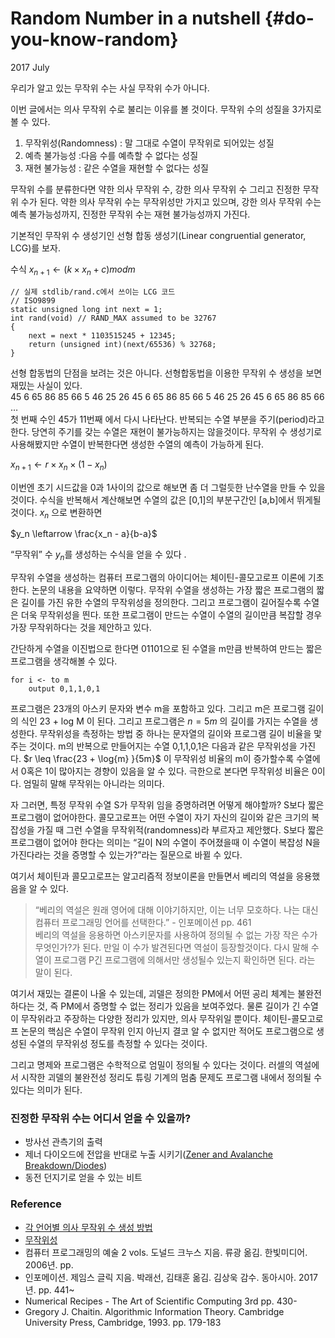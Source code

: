 # Random Number in a nutshell {#do-you-know-random}
2017 July

우리가 알고 있는 무작위 수는 사실 무작위 수가 아니다. 

이번 글에서는 의사 무작위 수로 불리는 이유를 볼 것이다. 무작위 수의 성질을 3가지로 볼 수 있다.

1. 무작위성(Randomness) : 말 그대로 수열이 무작위로 되어있는 성질
2. 예측 불가능성 :다음 수를 예측할 수 없다는 성질
3. 재현 불가능성 : 같은 수열을 재현할 수 없다는 성질

무작위 수를 분류한다면 약한 의사 무작위 수, 강한 의사 무작위 수 그리고 진정한 무작위 수가 된다. 약한 의사 무작위 수는 무작위성만 가지고 있으며, 강한 의사 무작위 수는 예측 불가능성까지, 진정한 무작위 수는 재현 불가능성까지 가진다.

기본적인 무작위 수 생성기인 선형 합동 생성기(Linear congruential generator, LCG)를 보자.

수식
${x}_{n+1} \leftarrow (k \times x_n + c) mod m$

```
// 실제 stdlib/rand.c에서 쓰이는 LCG 코드
// ISO9899
static unsigned long int next = 1;
int rand(void) // RAND_MAX assumed to be 32767
{
    next = next * 1103515245 + 12345;
    return (unsigned int)(next/65536) % 32768;
}
```

선형 합동법의 단점을 보려는 것은 아니다. 선형합동법을 이용한 무작위 수 생성을 보면 재밌는 사실이 있다. <br>
45 6 65 86 85 66 5 46 25 26 45 6 65 86 85 66 5 46 25 26 45 6 65 86 85 66 … <br>
첫 번째 수인 45가 11번째 에서 다시 나타난다.  반복되는 수열 부분을 주기(period)라고 한다. 당연히 주기를 갖는 수열은 재현이 불가능하지는 않을것이다. 무작위 수 생성기로 사용해봤지만 수열이 반복한다면 생성한 수열의 예측이 가능하게 된다. 

${x}_{n+1} \leftarrow r \times x_n \times (1 - x_n)$

이번엔 초기 시드값을 0과 1사이의 값으로 해보면 좀 더 그럴듯한 난수열을 만들 수 있을 것이다. 수식을 반복해서 계산해보면 수열의 값은 [0,1]의 부분구간인 [a,b]에서 뛰게될것이다. $x_n$ 으로 변환하면 

$y_n \leftarrow \frac{x_n - a}{b-a}$

“무작위” 수 $y_n$를 생성하는 수식을 얻을 수 있다 .

무작위 수열을 생성하는 컴퓨터 프로그램의 아이디어는 체이틴-콜모고로프 이론에 기초한다.  논문의 내용을 요약하면 이렇다. 무작위 수열을 생성하는 가장 짧은 프로그램의 짧은 길이를 가진 유한 수열의 무작위성을 정의한다.  그리고 프로그램이 길어질수록 수열은 더욱 무작위성을 띈다. 또한 프로그램이 만드는 수열이 수열의 길이만큼 복잡할 경우 가장 무작위하다는 것을 제안하고 있다.

간단하게 수열을 이진법으로 한다면 01101으로 된 수열을 m만큼 반복하여 만드는 짧은 프로그램을 생각해볼 수 있다.
```
for i <- to m
	output 0,1,1,0,1
```
프로그램은 23개의 아스키 문자와 변수 m을 포함하고 있다. 그리고 m은 프로그램 길이의 식인 23 + log M 이 된다. 그리고 프로그램은 $n=5m$ 의 길이를 가지는 수열을 생성한다.  무작위성을 측정하는 방법 중 하나는 문자열의 길이와 프로그램 길이 비율을 맟주는 것이다. m의 반복으로 만들어지는 수열 0,1,1,0,1은 다음과 같은 무작위성을 가진다.
$r \leq \frac{23 + \log{m} }{5m}$
이 무작위성 비율의 m이 증가할수록 수열에서 0혹은 1이 많아지는 경향이 있음을 알 수 있다. 극한으로 본다면 무작위성 비율은 0이다. 엄밀히 말해 무작위는 아니라는 의미다.

자 그러면, 특정 무작위 수열 S가 무작위 임을 증명하려면 어떻게 해야할까? S보다 짧은 프로그램이 없어야한다.  콜모고로프는 어떤 수열이 자기 자신의 길이와 같은 크기의 복잡성을 가질 때 그런 수열을 무작위적(randomness)라 부르자고 제안했다.  S보다 짧은 프로그램이 없어야 한다는 의미는 “길이 N의 수열이 주어졌을때 이 수열이 복잡성 N을 가진다라는 것을 증명할 수 있는가?”라는 질문으로 바뀔 수 있다.

여기서 체이틴과 콜모고로프는 알고리즘적 정보이론을 만들면서 베리의 역설을 응용했음을 알 수 있다. 
> “베리의 역설은 원래 영어에 대해 이야기하지만, 이는 너무 모호하다. 나는 대신 컴퓨터 프로그래밍 언어를 선택한다.” - 인포메이션 pp. 461  
베리의 역설을 응용하면 아스키문자를 사용하여 정의될 수 없는 가장 작은 수가 무엇인가?가 된다. 만일 이 수가 발견된다면 역설이 등장할것이다. 다시 말해 수열이 프로그램 P긴 프로그램에 의해서만 생성될수 있는지 확인하면 된다. 라는 말이 된다.

여기서 재밌는 결론이 나올 수 있는데, 괴델은 정의한 PM에서 어떤 공리 체계는 불완전하다는 것, 즉 PM에서 증명할 수 없는 정리가 있음을 보여주었다. 물론 길이가 긴 수열이 무작위라고 주장하는 다양한 정리가 있지만, 의사 무작위일 뿐이다. 체이틴-콜모고로프 논문의 핵심은 수열이 무작위 인지 아닌지 결코 알 수 없지만 적어도 프로그램으로 생성된 수열의 무작위성 정도를 측정할 수 있다는 것이다.

그리고 명제와 프로그램은 수학적으로 엄밀이 정의될 수 있다는 것이다.  러셀의 역설에서 시작한 괴델의 불완전성 정리도 튜링 기계의 멈춤 문제도 프로그램 내에서 정의될 수 있다는 의미가 된다.

### 진정한 무작위 수는 어디서 얻을 수 있을까?
* 방사선 관측기의 출력
* 제너 다이오드에 전압을 반대로 누출 시키기([Zener and Avalanche Breakdown/Diodes](http://people.seas.harvard.edu/~jones/es154/lectures/lecture_2/breakdown/breakdown.html))
* 동전 던지기로 얻을 수 있는 비트


### Reference
* [각 언어별 의사 무작위 수 생성 방법](http://cer.freeshell.org/renma/LibraryRandomNumber/)
* [무작위성](http://nirvana-wiki.appspot.com/%EB%AC%B4%EC%9E%91%EC%9C%84%EC%84%B1)
* 컴퓨터 프로그래밍의 예술 2 vols. 도널드 크누스 지음. 류광 옮김. 한빛미디어. 2006년. pp. 
* 인포메이션. 제임스 글릭 지음. 박래선, 김태훈 옮김. 김상욱 감수. 동아시아. 2017년. pp.  441~
* Numerical Recipes - The Art of Scientific Computing 3rd  pp. 430-
* Gregory J. Chaitin. Algorithmic Information Theory. Cambridge University Press, Cambridge, 1993. pp. 179-183
